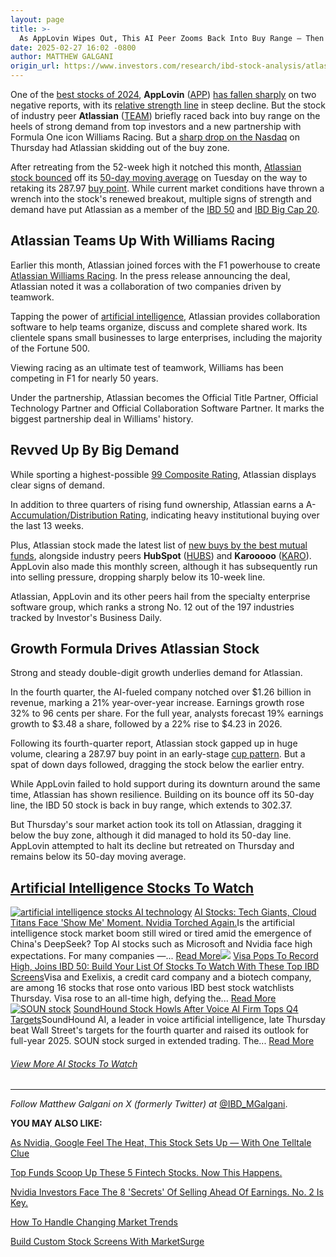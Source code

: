 ```yaml
---
layout: page
title: >-
  As AppLovin Wipes Out, This AI Peer Zooms Back Into Buy Range — Then Gets Squirrelly
date: 2025-02-27 16:02 -0800
author: MATTHEW GALGANI
origin_url: https://www.investors.com/research/ibd-stock-analysis/atlassian-team-stock-applovin/
---
```





One of the [best stocks of 2024](https://www.investors.com/research/best-stocks-2024-palantir-applovin-alab-cava/), **AppLovin** ([APP](https://research.investors.com/quote.aspx?symbol=APP)) [has fallen sharply](https://www.investors.com/news/technology/applovin-stock-plunges-short-seller-reports/) on two negative reports, with its [relative strength line](https://www.investors.com/how-to-invest/investors-corner/growth-stocks-breakout-specialty-tool-relative-strength-line/) in steep decline. But the stock of industry peer **Atlassian** ([TEAM](https://research.investors.com/quote.aspx?symbol=TEAM)) briefly raced back into buy range on the heels of strong demand from top investors and a new partnership with Formula One icon Williams Racing. But a [sharp drop on the Nasdaq](https://www.investors.com/market-trend/stock-market-today/stock-market-today-nasdaq-sp500-djia-nvidia-snowflake-mastercard-embraer/) on Thursday had Atlassian skidding out of the buy zone.


After retreating from the 52-week high it notched this month, [Atlassian stock bounced](https://research.investors.com/stock-checkup/nasdaq-atlassian-cl-a-team.aspx) off its [50-day moving average](https://www.investors.com/how-to-invest/investors-corner/50-day-moving-average-identifies-buy-sell-signals/) on Tuesday on the way to retaking its 287.97 [buy point](https://www.investors.com/how-to-invest/investors-corner/chart-reading-basics-how-a-buy-point-marks-a-time-of-opportunity/). While current market conditions have thrown a wrench into the stock's renewed breakout, multiple signs of strength and demand have put Atlassian as a member of the [IBD 50](https://research.investors.com/stock-lists/ibd-50/) and [IBD Big Cap 20](https://research.investors.com/stock-lists/big-cap-20/).




Atlassian Teams Up With Williams Racing
---------------------------------------


Earlier this month, Atlassian joined forces with the F1 powerhouse to create [Atlassian Williams Racing](https://investors.atlassian.com/news/news-details/2025/Williams-and-Atlassian-Announce-Title-Partnership-to-Form-Atlassian-Williams-Racing/default.aspx). In the press release announcing the deal, Atlassian noted it was a collaboration of two companies driven by teamwork.


Tapping the power of [artificial intelligence](https://www.investors.com/news/technology/ai-stocks-artificial-intelligence-trends-and-news/), Atlassian provides collaboration software to help teams organize, discuss and complete shared work. Its clientele spans small businesses to large enterprises, including the majority of the Fortune 500.


Viewing racing as an ultimate test of teamwork, Williams has been competing in F1 for nearly 50 years.


Under the partnership, Atlassian becomes the Official Title Partner, Official Technology Partner and Official Collaboration Software Partner. It marks the biggest partnership deal in Williams' history.


Revved Up By Big Demand
-----------------------


While sporting a highest-possible [99 Composite Rating](https://research.investors.com/stock-checkup/nasdaq-atlassian-cl-a-team.aspx), Atlassian displays clear signs of demand.


In addition to three quarters of rising fund ownership, Atlassian earns a A- [Accumulation/Distribution Rating](https://www.investors.com/how-to-invest/investors-corner/how-to-buy-stocks-accumulation-distribution-rating-shows-professionals-moves/), indicating heavy institutional buying over the last 13 weeks.


Plus, Atlassian stock made the latest list of [new buys by the best mutual funds](https://www.investors.com/etfs-and-funds/mutual-funds/best-mutual-funds-buy-axon-applovin-tesla-meta-google/), alongside industry peers **HubSpot** ([HUBS](https://research.investors.com/quote.aspx?symbol=HUBS)) and **Karooooo** ([KARO](https://research.investors.com/quote.aspx?symbol=KARO)). AppLovin also made this monthly screen, although it has subsequently run into selling pressure, dropping sharply below its 10-week line.


Atlassian, AppLovin and its other peers hail from the specialty enterprise software group, which ranks a strong No. 12 out of the 197 industries tracked by Investor's Business Daily.


Growth Formula Drives Atlassian Stock
-------------------------------------


Strong and steady double-digit growth underlies demand for Atlassian.


In the fourth quarter, the AI-fueled company notched over $1.26 billion in revenue, marking a 21% year-over-year increase. Earnings growth rose 32% to 96 cents per share. For the full year, analysts forecast 19% earnings growth to $3.48 a share, followed by a 22% rise to $4.23 in 2026.


Following its fourth-quarter report, Atlassian stock gapped up in huge volume, clearing a 287.97 buy point in an early-stage [cup pattern](https://www.investors.com/how-to-invest/how-to-read-stock-charts-understanding-technical-analysis/#cupwithhandle). But a spat of down days followed, dragging the stock below the earlier entry.


While AppLovin failed to hold support during its downturn around the same time, Atlassian has shown resilience. Building on its bounce off its 50-day line, the IBD 50 stock is back in buy range, which extends to 302.37.


But Thursday's sour market action took its toll on Atlassian, dragging it below the buy zone, although it did managed to hold its 50-day line. AppLovin attempted to halt its decline but retreated on Thursday and remains below its 50-day moving average.



[Artificial Intelligence Stocks To Watch](https://www.investors.com/tag/artificial-intelligence-ai/)
----------------------------------------------------------------------------------------------------

[![artificial intelligence stocks AI technology](https://www.investors.com/wp-content/uploads/2017/12/Stock-ArtifIntel-01-shutt-300x170.jpg)](https://www.investors.com/news/technology/artificial-intelligence-stocks/) [AI Stocks: Tech Giants, Cloud Titans Face 'Show Me' Moment. Nvidia Torched Again.](https://www.investors.com/news/technology/artificial-intelligence-stocks/)Is the artificial intelligence stock market boom still wired or tired amid the emergence of China's DeepSeek? Top AI stocks such as Microsoft and Nvidia face high expectations. For many companies —... [Read More](https://www.investors.com/news/technology/artificial-intelligence-stocks/)[![](https://www.investors.com/wp-content/uploads/2018/03/ibdstocksupdate1-300x169.jpg)](https://www.investors.com/news/visa-pops-to-record-high-joins-ibd-50-build-your-list-of-stocks-to-watch-with-these-top-ibd-screens/) [Visa Pops To Record High, Joins IBD 50: Build Your List Of Stocks To Watch With These Top IBD Screens](https://www.investors.com/news/visa-pops-to-record-high-joins-ibd-50-build-your-list-of-stocks-to-watch-with-these-top-ibd-screens/)Visa and Exelixis, a credit card company and a biotech company, are among 16 stocks that rose onto various IBD best stock watchlists Thursday. Visa rose to an all-time high, defying the... [Read More](https://www.investors.com/news/visa-pops-to-record-high-joins-ibd-50-build-your-list-of-stocks-to-watch-with-these-top-ibd-screens/)[![SOUN stock](https://www.investors.com/wp-content/uploads/2025/02/Stock-SoundHoundAI-restaurantshow-01-company-300x169.jpg)](https://www.investors.com/news/technology/soun-stock-soundhound-ai-q4-2024-earnings/) [SoundHound Stock Howls After Voice AI Firm Tops Q4 Targets](https://www.investors.com/news/technology/soun-stock-soundhound-ai-q4-2024-earnings/)SoundHound AI, a leader in voice artificial intelligence, late Thursday beat Wall Street's targets for the fourth quarter and raised its outlook for full-year 2025. SOUN stock surged in extended trading. The... [Read More](https://www.investors.com/news/technology/soun-stock-soundhound-ai-q4-2024-earnings/)
###### [View More AI Stocks To Watch](https://www.investors.com/tag/artificial-intelligence-ai/)




---


*Follow Matthew Galgani on X (formerly Twitter) at* [@IBD\_MGalgani](https://twitter.com/ibd_mgalgani).


**YOU MAY ALSO LIKE:**


[As Nvidia, Google Feel The Heat, This Stock Sets Up — With One Telltale Clue](https://www.investors.com/research/breakout-stocks-technical-analysis/tradeweb-stock-nvidia-google-stock/)


[Top Funds Scoop Up These 5 Fintech Stocks. Now This Happens.](https://www.investors.com/research/ibd-stock-analysis/corpay-fintech-stocks-coinbase-fiserv-sezzle-best-mutual-funds/)


[Nvidia Investors Face The 8 'Secrets' Of Selling Ahead Of Earnings. No. 2 Is Key.](https://www.investors.com/how-to-invest/when-to-sell-stocks-nvidia-nvda-stock/)


[How To Handle Changing Market Trends](https://www.investors.com/how-to-invest/how-to-handle-changing-stock-market-trends/)


[Build Custom Stock Screens With MarketSurge](https://marketsurge.investors.com/)




